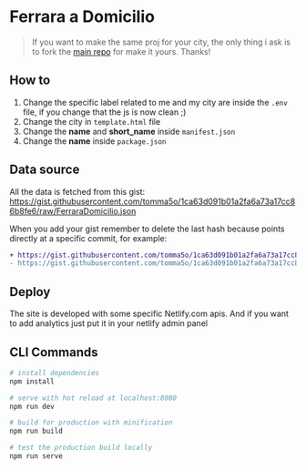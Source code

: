 # Ferrara a Domicilio

> If you want to make the same proj for your city, the only thing i ask is to fork the [main repo](https://github.com/tomma5o/ferraraDomicilio) for make it yours.
> Thanks!

## How to

1. Change the specific label related to me and my city are inside the `.env` file, if you change that the js is now clean ;)
2. Change the city in `template.html` file
3. Change the **name** and **short_name** inside `manifest.json`
4. Change the **name** inside `package.json`

## Data source

All the data is fetched from this gist:
https://gist.githubusercontent.com/tomma5o/1ca63d091b01a2fa6a73a17cc86b8fe6/raw/FerraraDomicilio.json

When you add your gist remember to delete the last hash because points directly at a specific commit, for example:

```diff
+ https://gist.githubusercontent.com/tomma5o/1ca63d091b01a2fa6a73a17cc86b8fe6/raw/2456kdue3a17cc86b8fe6/FerraraDomicilio.json
- https://gist.githubusercontent.com/tomma5o/1ca63d091b01a2fa6a73a17cc86b8fe6/raw/FerraraDomicilio.json
```

## Deploy

The site is developed with some specific Netlify.com apis.
And if you want to add analytics just put it in your netlify admin panel

## CLI Commands

``` bash
# install dependencies
npm install

# serve with hot reload at localhost:8080
npm run dev

# build for production with minification
npm run build

# test the production build locally
npm run serve
```